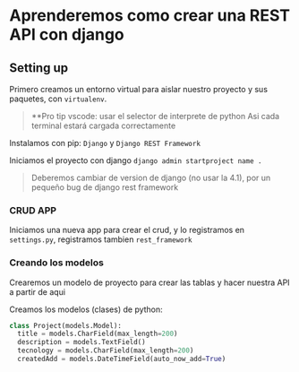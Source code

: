 # Aprenderemos como crear una REST API con django

## Setting up

Primero creamos un entorno virtual para aislar nuestro proyecto y sus paquetes, con `virtualenv`.

> **Pro tip vscode:
> usar el selector de interprete de python
> Asi cada terminal estará cargada correctamente

Instalamos con pip: `Django` y `Django REST Framework`

Iniciamos el proyecto con django `django admin startproject name .`

> Deberemos cambiar de version de django (no usar la 4.1), por un pequeño bug de django rest framework

### CRUD APP

Iniciamos una nueva app para crear el crud, y lo registramos en `settings.py`, registramos tambien `rest_framework`

### Creando los modelos

Crearemos un modelo de proyecto para crear las tablas y hacer nuestra API a partir de aqui

Creamos los modelos (clases) de python: 

```python
class Project(models.Model):
  title = models.CharField(max_length=200)
  description = models.TextField()
  tecnology = models.CharField(max_length=200)
  createdAdd = models.DateTimeField(auto_now_add=True)
```
